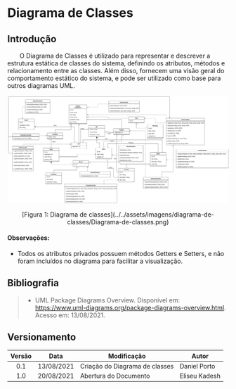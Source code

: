 # Diagrama de Classes
 
## Introdução
 
&emsp;&emsp;O Diagrama de Classes é utilizado para representar e descrever a estrutura estática de classes do sistema, definindo os atributos, métodos e relacionamento entre as classes. Além disso, fornecem uma visão geral do comportamento estático do sistema, e pode ser utilizado como base para outros diagramas UML.
 
![Diagrama de classes](../../assets/imagens/diagrama-de-classes/Diagrama-de-classes.png)
 
<center>[Figura 1: Diagrama de classes](../../assets/imagens/diagrama-de-classes/Diagrama-de-classes.png)</center>
 
#### **Observações**:<br>
- Todos os atributos privados possuem métodos Getters e Setters, e não foram incluídos no diagrama para facilitar a visualização.
 
## Bibliografia
> - UML Package Diagrams Overview. Disponível em: https://www.uml-diagrams.org/package-diagrams-overview.html. Acesso em: 13/08/2021.
 
## Versionamento
| Versão | Data | Modificação | Autor |
| :-: | -- | -- | -- |
|0.1| 13/08/2021 | Criação do Diagrama de classes              |  Daniel Porto  |
|1.0| 20/08/2021 | Abertura do Documento                       |  Eliseu Kadesh |